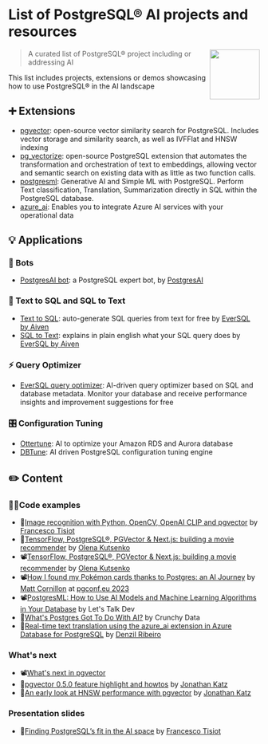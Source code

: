 # List of PostgreSQL® AI projects and resources

[<img src="https://wiki.postgresql.org/images/a/a4/PostgreSQL_logo.3colors.svg" align="right"  width="100">](https://www.postgresql.org/)

> A curated list of PostgreSQL® project including or addressing AI

This list includes projects, extensions or demos showcasing how to use PostgreSQL® in the AI landscape

## ➕ Extensions

* [pgvector](https://github.com/pgvector/pgvector): open-source vector similarity search for PostgreSQL. Includes vector storage and similarity search, as well as IVFFlat and HNSW indexing
* [pg_vectorize](https://github.com/tembo-io/pg_vectorize): open-source PostgreSQL extension that automates the transformation and orchestration of text to embeddings, allowing vector and semantic search on existing data with as little as two function calls.
* [postgresml](https://github.com/postgresml/postgresml): Generative AI and Simple ML with PostgreSQL. Perform Text classification, Translation, Summarization directly in SQL within the PostgreSQL database.
* [azure_ai](https://techcommunity.microsoft.com/t5/azure-database-for-postgresql/introducing-the-azure-ai-extension-to-azure-database-for/ba-p/3980291):  Enables you to integrate Azure AI services with your operational data

## 💡 Applications

### 🤖 Bots

* [PostgresAI bot](https://postgres.ai/bot): a PostgreSQL expert bot, by [PostgresAI](https://twitter.com/postgres_ai)

### 📑 Text to SQL and SQL to Text

* [Text to SQL](https://www.eversql.com/text-to-sql/): auto-generate SQL queries from text for free by [EverSQL by Aiven](https://www.eversql.com/?utm_medium=organic&utm_source=ext_blog&utm_content=listpostgresai)
* [SQL to Text](https://www.eversql.com/sql-to-text/?utm_medium=organic&utm_source=ext_blog&utm_content=listpostgresai): explains in plain english what your SQL query does by [EverSQL by Aiven](https://www.eversql.com/?utm_medium=organic&utm_source=ext_blog&utm_content=listpostgresai)


### ⚡️ Query Optimizer

* [EverSQL query optimizer](https://www.eversql.com/sql-query-optimizer/?utm_medium=organic&utm_source=ext_blog&utm_content=listpostgresai): AI-driven query optimizer based on SQL and database metadata. Monitor your database and receive performance insights and improvement suggestions for free

### 🎛️ Configuration Tuning

* [Ottertune](https://ottertune.com/): AI to optimize your Amazon RDS and Aurora database
* [DBTune](https://www.dbtune.com/): AI driven PostgreSQL configuration tuning engine

## ✏️ Content

### 👩‍💻Code examples

* 📝[Image recognition with Python, OpenCV, OpenAI CLIP and pgvector](https://aiven.io/developer/find-faces-with-pgvector) by [Francesco Tisiot](https://www.linkedin.com/in/francescotisiot)
* 📝[TensorFlow, PostgreSQL®, PGVector & Next.js: building a movie recommender](https://aiven.io/developer/building-a-movie-recommender) by [Olena Kutsenko](https://www.linkedin.com/in/olenakutsenko/)
* 📽️[TensorFlow, PostgreSQL®, PGVector & Next.js: building a movie recommender](https://youtu.be/ll2VjbGHO4E) by [Olena Kutsenko](https://www.linkedin.com/in/olenakutsenko/)
* 📽️[How I found my Pokémon cards thanks to Postgres: an AI Journey](https://www.youtube.com/watch?v=QofVrNDSby4) by [Matt Cornillon](https://www.linkedin.com/in/matt-cornillon/) at [pgconf.eu 2023](https://2023.pgconf.eu/)
* 📽️[PostgresML: How to Use AI Models and Machine Learning Algorithms in Your Database](https://www.youtube.com/watch?v=JTgl5GwrMu8) by Let's Talk Dev
* 📝[What's Postgres Got To Do With AI?](https://www.crunchydata.com/blog/whats-postgres-got-to-do-with-ai) by Crunchy Data
* 📝[Real-time text translation using the azure_ai extension in Azure Database for PostgreSQL](https://techcommunity.microsoft.com/t5/azure-database-for-postgresql/real-time-text-translation-using-the-azure-ai-extension-in-azure/ba-p/4081157) by [Denzil Ribeiro](https://techcommunity.microsoft.com/t5/user/viewprofilepage/user-id/218602)

### What's next

* 📽️[What's next in pgvector](https://www.youtube.com/watch?v=CzeTgNoHXN0)
* 📝[pgvector 0.5.0 feature highlight and howtos](https://jkatz05.com/post/postgres/pgvector-overview-0.5.0/) by [Jonathan Katz](https://www.linkedin.com/in/jonathan-katz-6495532/)
* 📝[An early look at HNSW performance with pgvector](https://jkatz05.com/post/postgres/pgvector-hnsw-performance/) by [Jonathan Katz](https://www.linkedin.com/in/jonathan-katz-6495532/)

### Presentation slides

* 🛝[Finding PostgreSQL’s fit in the AI space](https://ftisiot.net/talks/postgresql-fit-ai/) by [Francesco Tisiot](https://www.linkedin.com/in/francescotisiot)


